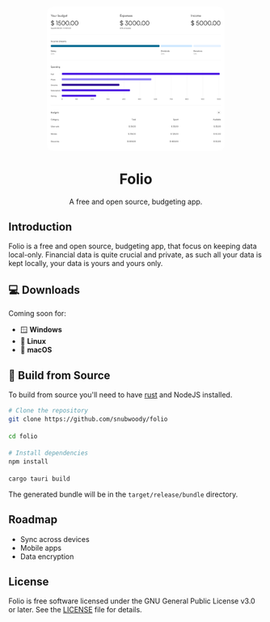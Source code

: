 
<div align="center">
    <img style="width:70%; border-radius: 12px;" align="center" src="assets/Analytics.svg"/>
</div>
<div align="center">
    <h1>Folio</h1>
    <p>
        A free and open source, budgeting app.
    </p>
</div>

## Introduction
Folio is a free and open source, budgeting app, that focus on keeping data local-only. Financial data is quite crucial and private, as such all your data is kept locally, your data 
is yours and yours only.

## 💻 Downloads

Coming soon for:

- 🪟 **Windows**
- 🐧 **Linux**
- 🍎 **macOS**

## 🧰 Build from Source
To build from source you'll need to have [rust](https://rust-lang.org/) and NodeJS installed.
```bash
# Clone the repository
git clone https://github.com/snubwoody/folio

cd folio

# Install dependencies
npm install

cargo tauri build
```

The generated bundle will be in the `target/release/bundle` directory.

## Roadmap

- Sync across devices
- Mobile apps
- Data encryption

## License

Folio is free software licensed under the GNU General Public License v3.0 or later.
See the [LICENSE](LICENSE) file for details.
